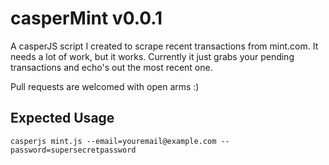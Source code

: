 casperMint v0.0.1
=========

A casperJS script I created to scrape recent transactions from mint.com. It needs a lot of work, but it works. Currently it just grabs your pending transactions and echo's out the most recent one. 

Pull requests are welcomed with open arms :)

Expected Usage
------


`
casperjs mint.js --email=youremail@example.com --password=supersecretpassword
`


